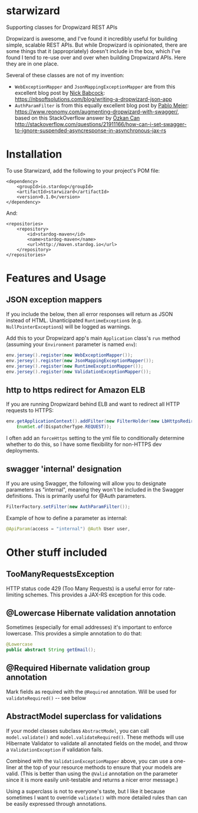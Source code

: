 # starwizard

Supporting classes for Dropwizard REST APIs

Dropwizard is awesome, and I've found it incredibly useful for building simple, scalable REST APIs. But while Dropwizard is opinionated, there are some things that it (appropriately) doesn't include in the box, which I've found I tend to re-use over and over when building Dropwizard APIs. Here they are in one place.

Several of these classes are not of my invention:
  * `WebExceptionMapper` and `JsonMappingExceptionMapper` are from this excellent blog post by [Nick Babcock](https://github.com/nickbabcock): https://nbsoftsolutions.com/blog/writing-a-dropwizard-json-app
  * `AuthParamFilter` is from this equally excellent blog post by [Pablo Meier](https://github.com/pablo-meier): https://www.reonomy.com/augmenting-dropwizard-with-swagger/, based on this StackOverflow answer by [Özkan Can](http://stackoverflow.com/users/2494590/%C3%96zkan-can) http://stackoverflow.com/questions/21911166/how-can-i-set-swagger-to-ignore-suspended-asyncresponse-in-asynchronous-jax-rs

# Installation

To use Starwizard, add the following to your project's POM file:

```
<dependency>
    <groupId>io.stardog</groupId>
    <artifactId>starwizard</artifactId>
    <version>0.1.0</version>
</dependency>
```

And:

```
<repositories>
    <repository>
        <id>stardog-maven</id>
        <name>stardog-maven</name>
        <url>http://maven.stardog.io</url>
    </repository>
</repositories>
```

# Features and Usage

## JSON exception mappers

If you include the below, then all error responses will return as JSON instead of HTML. Unanticipated `RuntimeException`s (e.g. `NullPointerException`s) will be logged as warnings.

Add this to your Dropwizard app's main `Application` class's `run` method (assuming your `Environment` parameter is named `env`):

```java
env.jersey().register(new WebExceptionMapper());
env.jersey().register(new JsonMappingExceptionMapper());
env.jersey().register(new RuntimeExceptionMapper());
env.jersey().register(new ValidationExceptionMapper());
```

## http to https redirect for Amazon ELB

If you are running Dropwizard behind ELB and want to redirect all HTTP requests to HTTPS:

```java
env.getApplicationContext().addFilter(new FilterHolder(new LbHttpsRedirectFilter()), "/*",
    EnumSet.of(DispatcherType.REQUEST));
```

I often add an `forceHttps` setting to the yml file to conditionally determine whether to do this, so I have some flexibility for non-HTTPS dev deployments.

## swagger 'internal' designation

If you are using Swagger, the following will allow you to designate parameters as "internal", meaning they won't be included in the Swagger definitions. This is primarily useful for @Auth parameters.

```java
FilterFactory.setFilter(new AuthParamFilter());
```

Example of how to define a parameter as internal:
```java
@ApiParam(access = "internal") @Auth User user,
```

# Other stuff included

## TooManyRequestsException

HTTP status code 429 (Too Many Requests) is a useful error for rate-limiting schemes. This provides a JAX-RS exception for this code.

## @Lowercase Hibernate validation annotation

Sometimes (especially for email addresses) it's important to enforce lowercase. This provides a simple annotation to do that:

```java
@Lowercase
public abstract String getEmail();
```

## @Required Hibernate validation group annotation

Mark fields as required with the `@Required` annotation. Will be used for `validateRequired()` -- see below

## AbstractModel superclass for validations

If your model classes subclass `AbstractModel`, you can call `model.validate()` and `model.validateRequired()`. These methods will use Hibernate Validator to validate all annotated fields on the model, and throw a `ValidationException` if validation fails.

Combined with the `ValidationExceptionMapper` above, you can use a one-liner at the top of your resource methods to ensure that your models are valid. (This is better than using the `@Valid` annotation on the parameter since it is more easily unit-testable and returns a nicer error message.)

Using a superclass is not to everyone's taste, but I like it because sometimes I want to override `validate()` with more detailed rules than can be easily expressed through annotations.

